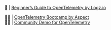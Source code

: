 :baby_bottle:  | [Beginner’s Guide to OpenTelemetry by Logz.io](https://logz.io/learn/opentelemetry-guide/)</br>

:technologist: | [OpenTelemetry Bootcamp by Aspect](https://www.aspecto.io/opentelemetry-bootcamp/)</br>
:technologist: | [Community Demo for OpenTelemetry](https://opentelemetry.io/blog/2022/demo-announcement/)</br>